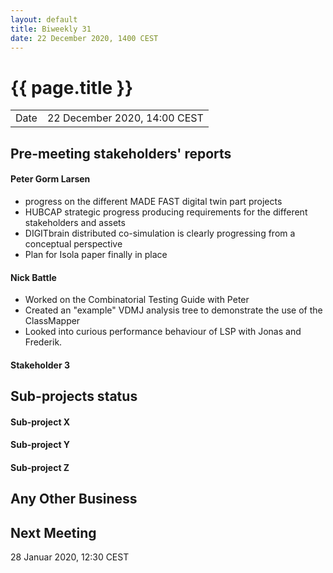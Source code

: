 ```yaml
---
layout: default
title: Biweekly 31
date: 22 December 2020, 1400 CEST
---
```


<script src="https://code.jquery.com/jquery-1.11.1.min.js">
</script>
<script src="/javascripts/edit.js"></script>
<script>setEditButonNm();</script>

# {{ page.title }}

|||
|---|---|
| Date | 22 December 2020, 14:00 CEST |


## Pre-meeting stakeholders' reports

<!-- Please keep in mind that the minutes are publicly available.-->

#### Peter Gorm Larsen
* progress on the different MADE FAST digital twin part projects
* HUBCAP strategic progress producing requirements for the different stakeholders and assets
* DIGITbrain distributed co-simulation is clearly progressing from a conceptual perspective
* Plan for Isola paper finally in place

#### Nick Battle
* Worked on the Combinatorial Testing Guide with Peter
* Created an "example" VDMJ analysis tree to demonstrate the use of the ClassMapper
* Looked into curious performance behaviour of LSP with Jonas and Frederik.

#### Stakeholder 3


## Sub-projects status

#### Sub-project X

#### Sub-project Y

#### Sub-project Z

##  Any Other Business

Next Meeting
------------

28 Januar 2020, 12:30 CEST


<div id="edit_page_div"></div>
